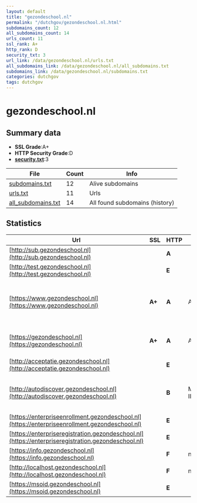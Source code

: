 ```yaml
---
layout: default
title: "gezondeschool.nl"
permalink: "/dutchgov/gezondeschool.nl.html"
subdomains_count: 12
all_subdomains_count: 14
urls_count: 11
ssl_rank: A+
http_rank: D
security_txt: 3
url_link: /data/gezondeschool.nl/urls.txt
all_subdomains_link: /data/gezondeschool.nl/all_subdomains.txt
subdomains_link: /data/gezondeschool.nl/subdomains.txt
categories: dutchgov
tags: dutchgov
---
```



# gezondeschool.nl
## Summary data


 - **SSL Grade**:A+
 - **HTTP Security Grade**:D
 - **[security.txt](https://www.digitaleoverheid.nl/nieuws/standaard-security-txt-nu-verplicht-voor-overheid/)**:3


| File       | Count | Info |
|------------|-------|------|
|[subdomains.txt](/DutchGovScope/data/gezondeschool.nl/subdomains.txt)|12|Alive subdomains|
|[urls.txt](/DutchGovScope/data/gezondeschool.nl/urls.txt)|11|Urls|
|[all_subdomains.txt](/DutchGovScope/data/gezondeschool.nl/all_subdomains.txt)|14|All found subdomains (history)|


## Statistics


| Url | SSL | HTTP | Server | Cookie | HSTS | CORS | CTO | CSP | XFO | XXP | RP |FP| Tech |Title |
|--------|-------|-------|------|------|------|------|------|------|------|------|------|------|------|------|
|[http://sub.gezondeschool.nl](http://sub.gezondeschool.nl)| | **A**|| |:white_check_mark: | | | | :white_check_mark: | :white_check_mark: | :white_check_mark: | |||
|[http://test.gezondeschool.nl](http://test.gezondeschool.nl)| | **E**|| | | | | | | | :white_check_mark: | |||
|[https://www.gezondeschool.nl](https://www.gezondeschool.nl)| **A+**| **A**|Apache| |:white_check_mark: | | | | :white_check_mark: | :white_check_mark: | :white_check_mark: | |Apache HTTP Server Drupal HSTS PHP|Gezonde School |...|
|[https://gezondeschool.nl](https://gezondeschool.nl)| **A+**| **A**|Apache| |:white_check_mark: | | | | :white_check_mark: | :white_check_mark: | :white_check_mark: | |Apache HTTP Server HSTS|301 Moved Perman...|
|[http://acceptatie.gezondeschool.nl](http://acceptatie.gezondeschool.nl)| | **E**|| | | | | | | | :white_check_mark: | |||
|[http://autodiscover.gezondeschool.nl](http://autodiscover.gezondeschool.nl)| | **B**|Microsoft-IIS/10.0|:white_check_mark: |:white_check_mark: | | | | :white_check_mark: | :white_check_mark: | :white_check_mark: | |IIS:10.0 Microsoft ASP.NET Windows Server||
|[https://enterpriseenrollment.gezondeschool.nl](https://enterpriseenrollment.gezondeschool.nl)| | **E**|| | | | | | | | :white_check_mark: | |HSTS||
|[https://enterpriseregistration.gezondeschool.nl](https://enterpriseregistration.gezondeschool.nl)| | **E**|| | | | | | | | :white_check_mark: | |||
|[https://info.gezondeschool.nl](https://info.gezondeschool.nl)| | **F**|nginx| | | | | | | | :white_check_mark: | |Nginx|404 Not Found|
|[http://localhost.gezondeschool.nl](http://localhost.gezondeschool.nl)| | **F**|nginx| | | :warning:| | | | | :white_check_mark: | |Nginx|(404 Not Found)|
|[https://msoid.gezondeschool.nl](https://msoid.gezondeschool.nl)| | **E**|| | | | | | | | :white_check_mark: | ||Object moved|

